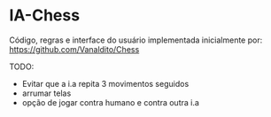 # IA-Chess
Código, regras e interface do usuário implementada inicialmente por:
https://github.com/Vanaldito/Chess

TODO:  
- Evitar que a i.a repita 3 movimentos seguidos
- arrumar telas
- opção de jogar contra humano e contra outra i.a